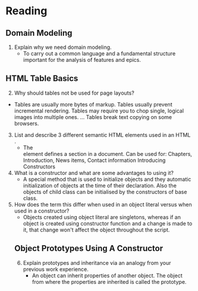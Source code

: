 # Reading

## Domain Modeling
1. Explain why we need domain modeling.
    -  To carry out a common language and a fundamental structure important for the analysis of features and epics.

## HTML Table Basics
2. Why should tables not be used for page layouts?
  - Tables are usually more bytes of markup. 
    Tables usually prevent incremental rendering. 
    Tables may require you to chop single, logical images into multiple ones. ...
    Tables break text copying on some browsers.
3. List and describe 3 different semantic HTML elements used in an HTML <table>.
    - The <section> element defines a section in a document.
      Can be used for: Chapters, Introduction, News items, Contact information
      Introducing Constructors
4. What is a constructor and what are some advantages to using it? 
    - A special method that is used to initialize objects and they automatic initialization of objects at the time of their declaration. Also the objects of child class can be initialised by the constructors of base class.
5. How does the term this differ when used in an object literal versus when used in a constructor?
    - Objects created using object literal are singletons, whereas if an object is created using constructor function and a change is made to it, that change won't affect the object throughout the script.

## Object Prototypes Using A Constructor
6. Explain prototypes and inheritance via an analogy from your previous work experience.
    -  An object can inherit properties of another object. The object from where the properties are inherited is called the prototype.